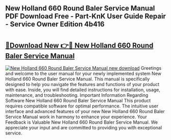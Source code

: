 ## New Holland 660 Round Baler Service Manual PDF Download Free - Part-KnK User Guide Repair - Service Owner Edition 4b416

# <h2><a href="http://bc89589.oget.top/?id=New+Holland+660+Round+Baler+Service+Manual">🔗Download New 👉🔴 New Holland 660 Round Baler Service Manual</a></h2>

[![New Holland 660 Round Baler Service Manual new download](https://i.imgur.com/5g1atiW.png)](http://bc89589.oget.top/?id=New+Holland+660+Round+Baler+Service+Manual)
Greetings and welcome to the user manual for your newly implemented system New Holland 660 Round Baler Service Manual. This manual is specifically designed to help you navigate the features and functions of your product with ease. Inside, you will find detailed instructions for installation, usage, maintenance, and troubleshooting. Important Information Regarding Software New Holland 660 Round Baler Service Manual This product requires compatible software for optimal performance. The intuitive user interface and advanced features of your new New Holland 660 Round Baler Service Manual work in harmony to enhance your experience. Your Feedback is Valuable New Holland 660 Round Baler Service Manual. We appreciate your input and are committed to providing you with exceptional service.
